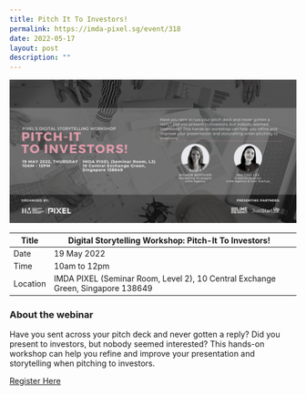 ```yaml
---
title: Pitch It To Investors!
permalink: https://imda-pixel.sg/event/318
date: 2022-05-17
layout: post
description: ""
---
```

![Alt text for image on Isomer site](/images/digital-storytelling/DSbannerR2.png)

| Title | Digital Storytelling Workshop: Pitch-It To Investors! | | 
| -------- | -------- | --------| 
| Date  | 19 May 2022  | 
| Time  | 10am to 12pm  |
| Location  | IMDA PIXEL (Seminar Room, Level 2), 10 Central Exchange Green, Singapore 138649 |

### About the webinar 

Have you sent across your pitch deck and never gotten a reply? Did you present to investors, but nobody seemed interested? This hands-on workshop can help you refine and improve your presentation and storytelling when pitching to investors. 


[Register Here](https://imda-pixel.sg/event/318)
